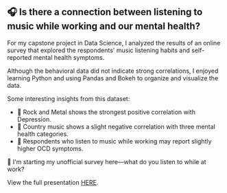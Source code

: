 ## 🎧 Is there a connection between listening to music while working and our mental health?

For my capstone project in Data Science, I analyzed the results of an online survey that explored the respondents' music listening habits and self-reported mental health symptoms.

Although the behavioral data did not indicate strong correlations, I enjoyed learning Python and using Pandas and Bokeh to organize and visualize the data.

Some interesting insights from this dataset:
* 🎸 Rock and Metal shows the strongest positive correlation with Depression.
* 🤠 Country music shows a slight negative correlation with three mental health categories.
* 💼 Respondents who listen to music while working may report slightly higher OCD symptoms.

👀 I'm starting my unofficial survey here—what do you listen to while at work?

View the full presentation [HERE](https://www.linkedin.com/posts/tinayantingfeng_music-mental-health-data-analysis-by-tina-activity-7327712489419292672-Ln0l?utm_source=share&utm_medium=member_desktop&rcm=ACoAABaenqMBA_ZxgVgsFjzezbgfuYbViaqG9eI).
